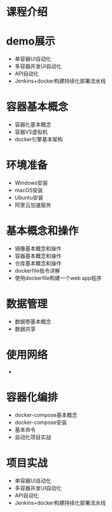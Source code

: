 # 课程介绍

# demo展示
- 单容器UI自动化
- 多容器并发UI自动化
- API自动化
- Jenkins+docker构建持续化部署流水线

# 容器基本概念
- 容器化基本概念
- 容器VS虚拟机
- docker引擎基本架构

# 环境准备
- Windows安装
- macOS安装
- Ubuntu安装
- 阿里云加速服务

# 基本概念和操作

- 镜像基本概念和操作
- 容器基本概念和操作
- 仓库基本概念和操作
- dockerfile指令详解
- 使用dockerfile构建一个web app程序

# 数据管理
- 数据卷基本概念
- 数据共享
 
 # 使用网络
 - 
 
 # 容器化编排
 - docker-compose基本概念
 - docker-compose安装
 - 基本命令
 - 自动化项目实战
 
 # 项目实战
- 单容器UI自动化
- 多容器并发UI自动化
- API自动化
- Jenkins+docker构建持续化部署流水线
